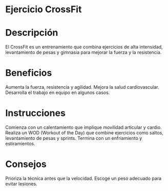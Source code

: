 # Ejercicio CrossFit

# Descripción
El CrossFit es un entrenamiento que combina ejercicios de alta intensidad, levantamiento de pesas y gimnasia para mejorar la fuerza y la resistencia.

# Beneficios
Aumenta la fuerza, resistencia y agilidad.
Mejora la salud cardiovascular.
Desarrolla el trabajo en equipo en algunos casos.

# Instrucciones
Comienza con un calentamiento que implique movilidad articular y cardio.
Realiza un WOD (Workout of the Day) que combine ejercicios como saltos, levantamiento de pesas y sprints.
Termina con un enfriamiento y estiramientos.

# Consejos
Prioriza la técnica antes que la velocidad.
Escoge un peso adecuado para evitar lesiones.